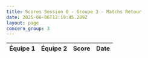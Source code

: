 ```yaml
---
title: Scores Session 0 - Groupe 3 - Matchs Retour
date: 2025-06-06T12:19:45.289Z
layout: page
concern_group: 3
---
```




| Équipe 1 | Équipe 2 | Score | Date |
|----------|----------|-------|------|

